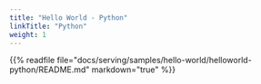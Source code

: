 ```yaml
---
title: "Hello World - Python"
linkTitle: "Python"
weight: 1
---
```


{{% readfile file="docs/serving/samples/hello-world/helloworld-python/README.md" markdown="true" %}}
